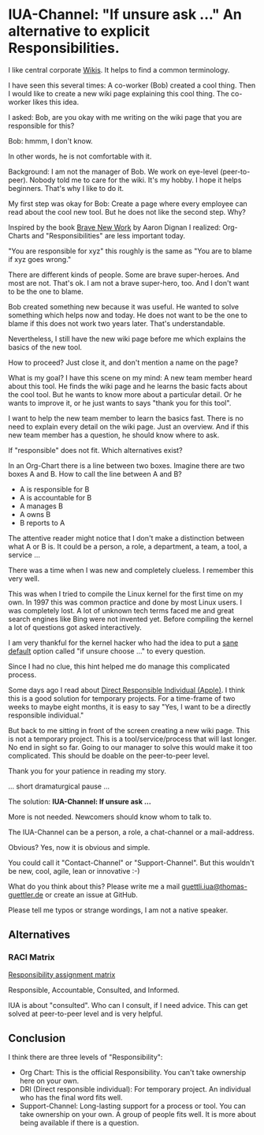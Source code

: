 # IUA-Channel: "If unsure ask ..." An alternative to explicit Responsibilities.

I like central corporate [Wikis](https://en.wikipedia.org/wiki/Wiki). It helps to find a common terminology.

I have seen this several times: A co-worker (Bob) created a cool thing. Then I would like to create a new wiki page explaining this
cool thing. The co-worker likes this idea.

I asked: Bob, are you okay with me writing on the wiki page that you are responsible for this?

Bob: hmmm, I don't know. 

In other words, he is not comfortable with it.

Background: I am not the manager of Bob. We work on eye-level (peer-to-peer). Nobody told me to care for the wiki. It's my hobby. I hope it helps beginners. That's why I like to do it.

My first step was okay for Bob: Create a page where every employee can read about the cool new tool. But he does not like the second step. Why?

Inspired by the book [Brave New Work](https://www.bravenewwork.com/) by Aaron Dignan I realized: Org-Charts and "Responsibilities"
are less important today. 

"You are responsible for xyz" this roughly is the same as "You are to blame if xyz goes wrong."

There are different kinds of people. Some are brave super-heroes. And most are not. That's ok. I am not a brave super-hero, too. And I don't want to be the one to blame. 

Bob created something new because it was useful. He wanted to solve something which helps now and today. He does not want to be
the one to blame if this does not work two years later. That's understandable.

Nevertheless, I still have the new wiki page before me which explains the basics of the new tool.

How to proceed? Just close it, and don't mention a name on the page?

What is my goal? I have this scene on my mind: A new team member heard about this tool. He finds the wiki page and he learns the basic facts about the cool tool. But he wants to know more about a particular detail. Or he wants to improve it, or he just wants to says "thank you for this tool".

I want to help the new team member to learn the basics fast. There is no need to explain every detail on the wiki page. Just an overview. And if this new team member has a question, he should know where to ask.

If "responsible" does not fit. Which alternatives exist?

In an Org-Chart there is a line between two boxes. Imagine there are two boxes A and B. How to call the line between A and B?

* A is responsible for B
* A is accountable for B
* A manages B
* A owns B
* B reports to A

The attentive reader might notice that I don't make a distinction between what A or B is. It could be a person, a role,
a department, a team, a tool, a service ...

There was a time when I was new and completely clueless. I remember this very well.

This was when I tried to compile the Linux kernel for the first time on my own. In 1997 this was common practice and done
by most Linux users. I was completely lost. A lot of unknown tech terms faced me and great search engines like Bing were
not invented yet. Before compiling the kernel a lot of questions got asked interactively. 

I am very thankful for the kernel hacker who had the idea to put a [sane default](https://en.wikipedia.org/wiki/Default_(computer_science)) option called "if unsure choose ..." to every question.

Since I had no clue, this hint helped me do manage this complicated process.

Some days ago I read about [Direct Responsible Individual (Apple)](https://fortune.com/2011/08/25/how-apple-works-inside-the-worlds-biggest-startup/).
I think this is a good solution for temporary projects. For a time-frame of two weeks to maybe eight months, it is easy to say "Yes, I want to be a directly responsible individual."

But back to me sitting in front of the screen creating a new wiki page. This is not a temporary project.
This is a tool/service/process that will last longer. No end in sight so far. Going to our manager to solve this would make
it too complicated. This should be doable on the peer-to-peer level.

Thank you for your patience in reading my story.

... short dramaturgical pause ... 

The solution: **IUA-Channel: If unsure ask ...**

More is not needed. Newcomers should know whom to talk to.

The IUA-Channel can be a person, a role, a chat-channel or a mail-address.

Obvious? Yes, now it is obvious and simple.

You could call it "Contact-Channel" or "Support-Channel". But this wouldn't be new, cool, agile, lean or innovative :-)

What do you think about this? Please write me a mail guettli.iua@thomas-guettler.de or create an issue at GitHub.

Please tell me typos or strange wordings, I am not a native speaker.

## Alternatives

### RACI Matrix

[Responsibility assignment matrix](https://en.wikipedia.org/wiki/Responsibility_assignment_matrix)

Responsible, Accountable, Consulted, and Informed.

IUA is about "consulted". Who can I consult, if I need advice. This can get solved at peer-to-peer level and is very helpful.

## Conclusion

I think there are three levels of "Responsibility":

* Org Chart: This is the official Responsibility. You can't take ownership here on your own.
* DRI (Direct responsible individual): For temporary project. An individual who has the final word fits well.
* Support-Channel: Long-lasting support for a process or tool. You can take ownership on your own. A group of people fits well. It is more about being available if there is a question.

